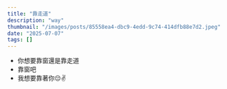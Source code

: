 ```yaml
---
title: "靠走道"
description: "way"
thumbnail: "/images/posts/85558ea4-dbc9-4edd-9c74-414dfb88e7d2.jpeg"
date: "2025-07-07"
tags: []
---
```

- 你想要靠窗還是靠走道
- 靠窗吧
- 我想要靠著你😔✌️
